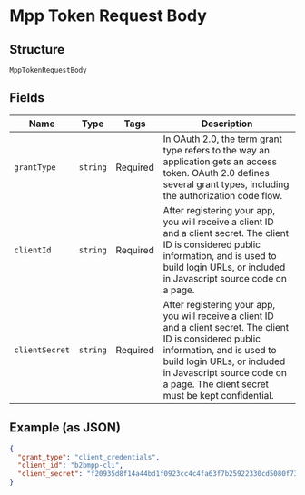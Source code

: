 
# Mpp Token Request Body

## Structure

`MppTokenRequestBody`

## Fields

| Name | Type | Tags | Description |
|  --- | --- | --- | --- |
| `grantType` | `string` | Required | In OAuth 2.0, the term grant type refers to the way an application gets an access token. OAuth 2.0 defines several grant types, including the authorization code flow. |
| `clientId` | `string` | Required | After registering your app, you will receive a client ID and a client secret. The client ID is considered public information, and is used to build login URLs, or included in Javascript source code on a page. |
| `clientSecret` | `string` | Required | After registering your app, you will receive a client ID and a client secret. The client ID is considered public information, and is used to build login URLs, or included in Javascript source code on a page. The client secret must be kept confidential. |

## Example (as JSON)

```json
{
  "grant_type": "client_credentials",
  "client_id": "b2bmpp-cli",
  "client_secret": "f20935d8f14a44bd1f0923cc4c4fa63f7b25922330cd5080f735f1a2769ece77ce245cfe8ba4cbd2a58544ee5113c200b8e37a7be33311e4b6f3c785bf3f37d2"
}
```

